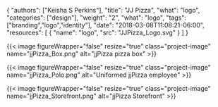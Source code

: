 {
	"authors": ["Keisha S Perkins"],
	"title": "JJ Pizza",
	"what": "logo",
	"categories": ["design"],
	"weight": "2",
	"what": "logo",
	"tags": ["branding","logo","identity"],
	"date": "2018-03-08T11:08:21-06:00",
	"resources": [
	      {
	         "name": "logo",
	         "src": "JJPizza_Logo.svg"
	      }
	    ]
}

{{< image figureWrapper="false" resize="true"  class="project-image" name="jjPizza_Box.png" alt="jjPizza pizza box" >}}

{{< image figureWrapper="false" resize="true"  class="project-image" name="jjPizza_Polo.png" alt="Uniformed jjPizza employee" >}}

{{< image figureWrapper="false" resize="true"  class="project-image" name="jjPizza_Storefront.png" alt="jjPizza Storefront" >}}